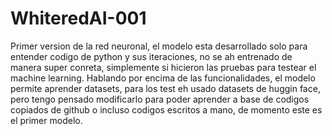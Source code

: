 # WhiteredAI-001
Primer version de la red neuronal, el modelo esta desarrollado solo para entender codigo de python y sus iteraciones, no se ah entrenado de manera super conreta, simplemente si hicieron las pruebas para testear el machine learning.
Hablando por encima de las funcionalidades, el modelo permite aprender datasets, para los test eh usado datasets de huggin face, pero tengo pensado modificarlo para poder aprender a base de codigos copiados de github o incluso codigos escritos a mano, de momento este es el primer modelo.
